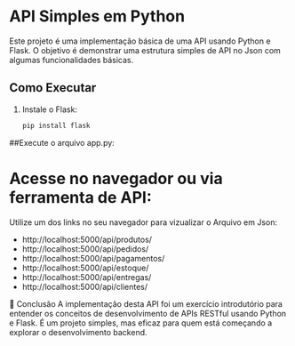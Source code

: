 # API Simples em Python

Este projeto é uma implementação básica de uma API usando Python e Flask. O objetivo é demonstrar uma estrutura simples de API no Json com algumas funcionalidades básicas.

## Como Executar

1. Instale o Flask:
   ```bash
   pip install flask

##Execute o arquivo app.py:
# Acesse no navegador ou via ferramenta de API:

Utilize um dos links no seu navegador para vizualizar o Arquivo em Json: 
- http://localhost:5000/api/produtos/
- http://localhost:5000/api/pedidos/
- http://localhost:5000/api/pagamentos/
- http://localhost:5000/api/estoque/
- http://localhost:5000/api/entregas/
- http://localhost:5000/api/clientes/

📝 Conclusão
A implementação desta API foi um exercício introdutório para entender os conceitos de desenvolvimento de APIs RESTful usando Python e Flask. É um projeto simples, mas eficaz para quem está começando a explorar o desenvolvimento backend.
